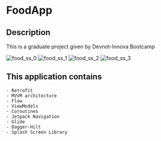 # FoodApp

## Description
This is a graduate project given by Devnot-Innova Bootcamp

![food_ss_0](https://user-images.githubusercontent.com/33380375/154696977-ab54248e-ceff-4105-9ce0-bede4f650936.png)
![food_ss_1](https://user-images.githubusercontent.com/33380375/154696982-b8f0ef35-40a2-4666-9847-48d9598558b0.png)
![food_ss_2](https://user-images.githubusercontent.com/33380375/154696995-c6fa20d1-01d4-404e-b111-5ca6e378105a.png)
![food_ss_3](https://user-images.githubusercontent.com/33380375/154697002-be10ab2c-0ab2-406a-866b-c8f3349aee4d.png)

## This application contains

    - Retrofit
    - MVVM architecture
    - Flow
    - ViewModels
    - Coroutines
    - Jetpack Navigation
    - Glide
    - Dagger-Hilt
    - Splash Screen Library
   

